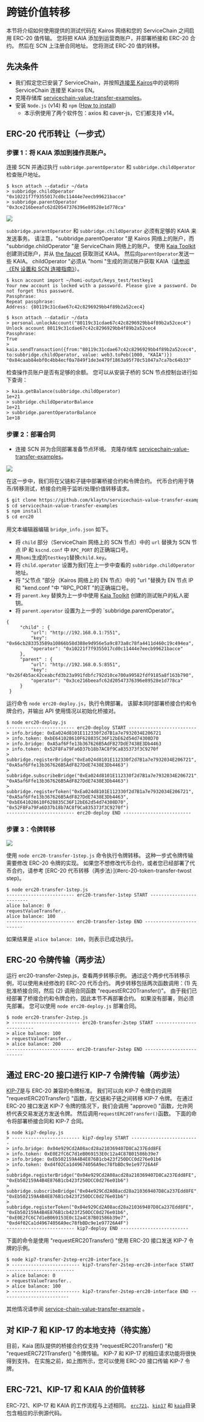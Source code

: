 # 跨链价值转移

本节将介绍如何使用提供的测试代码在 Kairos 网络和您的 ServiceChain 之间启用 ERC-20 值传输。
您将把 KAIA 添加到运营商账户，并部署桥接和 ERC-20 合约。
然后在 SCN 上注册合同地址。 您将测试 ERC-20 值的转移。

## 先决条件<a id="prerequisites"></a>

 - 我们假定您已安装了 ServiceChain，并按照[连接至 Kairos](en-scn-connection.md)中的说明将 ServiceChain 连接至 Kairos EN。
 - 克隆存储库 [servicechain-value-transfer-examples](https://github.com/klaytn/servicechain-value-transfer-examples)。
 - 安装 `Node.js` (v14) 和 `npm` ([How to install](https://nodejs.org/en/download/package-manager/))
     - 本示例使用了两个软件包：axios 和 caver-js，它们都支持 v14。

## ERC-20 代币转让（一步式）<a id="erc-20-token-transfer-onestep"></a>

### 步骤 1：将 KAIA 添加到操作员账户。 <a id="step-1-add-kaia-to-the-operator-accounts"></a>

连接 SCN 并通过执行 `subbridge.parentOperator` 和 `subbridge.childOperator` 检查账户地址。

```
$ kscn attach --datadir ~/data
> subbridge.childOperator
"0x10221f7f9355017cd0c11444e7eecb99621bacce"
> subbridge.parentOperator
"0x3ce216beeafc62d20547376396e89528e1d778ca"
```

![](/img/nodes/sc-vt-add-klay.png)

`subbridge.parentOperator` 和 `subbridge.childOperator` 必须有足够的 KAIA 来发送事务。 请注意，"subbridge.parentOperator "是 Kairos 网络上的账户，而 "subbridge.childOperator "是 ServiceChain 网络上的账户。
使用 [Kaia Toolkit](https://toolkit.kaia.io/account/) 创建测试账户，并从 [the faucet](https://faucet.kaia.io/) 获取测试 KAIA。 然后向`parentOperator`发送一些 KAIA。 childOperator "必须从 "homi "生成的测试账户获取 KAIA（[请参阅《EN 设置和 SCN 连接指南》](en-scn-connection.md)）。

```
$ kscn account import ~/homi-output/keys_test/testkey1
Your new account is locked with a password. Please give a password. Do not forget this password.
Passphrase:
Repeat passphrase:
Address: {80119c31cdae67c42c8296929bb4f89b2a52cec4}
```

```
$ kscn attach --datadir ~/data
> personal.unlockAccount("80119c31cdae67c42c8296929bb4f89b2a52cec4")
Unlock account 80119c31cdae67c42c8296929bb4f89b2a52cec4
Passphrase:
True
> kaia.sendTransaction({from:"80119c31cdae67c42c8296929bb4f89b2a52cec4", to:subbridge.childOperator, value: web3.toPeb(1000, "KAIA")})
"0x84caab84ebf0c4bb4ecf0a7849f1de3e479f1863a95f70c51047a7ca7bc64b33"
```

检查操作员账户是否有足够的余额。 您可以从安装子桥的 SCN 节点控制台进行如下查询：

```
> kaia.getBalance(subbridge.childOperator)
1e+21
> subbridge.childOperatorBalance
1e+21
> subbridge.parentOperatorBalance
1e+18
```

### 步骤 2：部署合同<a id="step-2-deploy-contracts"></a>

 - 连接 SCN 并为合同部署准备节点环境。
    克隆存储库 [servicechain-value-transfer-examples](https://github.com/klaytn/servicechain-value-transfer-examples)。

![](/img/nodes/sc-vt-deploy.png)

在这一步中，我们将在父链和子链中部署桥接合约和令牌合约。
代币合约用于铸币/转移测试，桥接合约用于监听/处理价值转移请求。

```bash
$ git clone https://github.com/klaytn/servicechain-value-transfer-examples
$ cd servicechain-value-transfer-examples
$ npm install
$ cd erc20
```

用文本编辑器编辑 `bridge_info.json` 如下。

 - 将 `child` 部分（ServiceChain 网络上的 SCN 节点）中的 `url` 替换为 SCN 节点 IP 和 `kscnd.conf` 中 `RPC_PORT` 的正确端口号。
 - 用`homi`生成的`testkey1`替换`child.key`。
 - 将 `child.operator` 设置为我们在上一步中查看的 `subbridge.childOperator` 地址。
 - 将 "父节点 "部分（Kairos 网络上的 EN 节点）中的 "url "替换为 EN 节点 IP 和 "kend.conf "中 "RPC_PORT "的正确端口号。
 - 将 `parent.key` 替换为上一步中使用 [Kaia Toolkit](https://toolkit.kaia.io/account/) 创建的测试账户的私人密钥。
 - 将 `parent.operator` 设置为上一步的 \`subbridge.parentOperator'。

```
{
     "child" : {
         "url": "http://192.168.0.1:7551",
         "key": "0x66cb283353589a10866b58d388e9d956e5a9c873a8c78fa4411d460c19c494ea",
         "operator": "0x10221f7f9355017cd0c11444e7eecb99621bacce"
     },
     "parent" : {
         "url": "http://192.168.0.5:8551",
         "key": "0x26f4b5ac42ceabcfd3b23a991fdbfc792d10ce700a99582fdf9185a8f163b790",
         "operator": "0x3ce216beeafc62d20547376396e89528e1d778ca"
     }
 }
```

运行命令 `node erc20-deploy.js`，执行令牌部署。 该脚本同时部署桥接合约和令牌合约，并输出 API 使用情况以初始化桥接对。

```
$ node erc20-deploy.js
------------------------- erc20-deploy START -------------------------
> info.bridge: 0xEa024d8101E112330f2d7B1a7e7932034E206721
> info.token: 0xbE641028610F628835C36F12bE62d54d74308D70
> info.bridge: 0xA5af6Ffe13b367626B5AdF827DdE7438E3Db4463
> info.token: 0x52F8Fa79Fa6D37b18b7AC8f9Ca835373f3C9270f
> subbridge.registerBridge("0xEa024d8101E112330f2d7B1a7e7932034E206721", "0xA5af6Ffe13b367626B5AdF827DdE7438E3Db4463")
> subbridge.subscribeBridge("0xEa024d8101E112330f2d7B1a7e7932034E206721", "0xA5af6Ffe13b367626B5AdF827DdE7438E3Db4463")
> subbridge.registerToken("0xEa024d8101E112330f2d7B1a7e7932034E206721", "0xA5af6Ffe13b367626B5AdF827DdE7438E3Db4463", "0xbE641028610F628835C36F12bE62d54d74308D70", "0x52F8Fa79Fa6D37b18b7AC8f9Ca835373f3C9270f")
------------------------- erc20-deploy END -------------------------
```

### 步骤 3：令牌转移<a id="step-3-token-transfer"></a>

![](/img/nodes/sc-vt-transfer.png)

使用 `node erc20-transfer-1step.js` 命令执行令牌转移。 这种一步式令牌传输需要修改 ERC-20 令牌的实现。 如果您不想修改代币合约，或者您已经部署了代币合约，请参考 [ERC-20 代币转移（两步法）](#erc-20-token-transfer-twost step)。

```
$ node erc20-transfer-1step.js
------------------------- erc20-transfer-1step START -------------------------
alice balance: 0
requestValueTransfer..
alice balance: 100
------------------------- erc20-transfer-1step END -------------------------
```

如果结果是 `alice balance: 100`，则表示已成功执行。

## ERC-20 令牌传输（两步法）<a id="erc-20-token-transfer-twostep"></a>

运行 erc20-transfer-2step.js，查看两步转移示例。 通过这个两步代币转移示例，可以使用未经修改的 ERC-20 代币合约。
两步转移包括两次函数调用：(1) 先批准桥接合同，然后 (2) 调用合同函数 "requestERC20Transfer()"。
由于我们已经部署了桥接合约和令牌合约，因此本节不再部署合约。 如果没有部署，则必须先部署。 您可以使用 `node erc20-deploy.js` 部署合同。

```
$ node erc20-transfer-2step.js
> ------------------------- erc20-transfer-2step START -------------------------
> alice balance: 100
> requestValueTransfer..
> alice balance: 200
------------------------- erc20-transfer-2step END -------------------------
```

## 通过 ERC-20 接口进行 KIP-7 令牌传输（两步法）<a id="kip-7-token-transfer-via-erc-20-interface-two-step"></a>

[KIP-7](https://kips.kaia.io/KIPs/kip-7)是与 ERC-20 兼容的令牌标准。 我们可以向 KIP-7 令牌合约调用 "requestERC20Transfer() "函数，在父链和子链之间转移 KIP-7 令牌。
在通过 ERC-20 接口发送 KIP-7 令牌的情况下，我们会调用 "approve() "函数，允许网桥代表交易发送方发送令牌。 然后调用`requestERC20Transfer()`函数。
下面的命令将部署桥接合同和 KIP-7 合同。

```
$ node kip7-deploy.js
> ------------------------- kip7-deploy START -------------------------
> info.bridge: 0x04e929Cd2A08acd28a210369407D8Ca237Edd8FE
> info.token: 0xE0E2fC6C7d1eB069153E0c12a4C87B01586b39e7
> info.bridge: 0xEb502159A4B4E876B1cb423f250DCC0d276e01b6
> info.token: 0xd4f02Ca1d49674056A9ec78fbBDc9e1e97726A4F
> subbridge.registerBridge("0x04e929Cd2A08acd28a210369407D8Ca237Edd8FE", "0xEb502159A4B4E876B1cb423f250DCC0d276e01b6")
> subbridge.subscribeBridge("0x04e929Cd2A08acd28a210369407D8Ca237Edd8FE", "0xEb502159A4B4E876B1cb423f250DCC0d276e01b6")
> subbridge.registerToken("0x04e929Cd2A08acd28a210369407D8Ca237Edd8FE", "0xEb502159A4B4E876B1cb423f250DCC0d276e01b6", "0xE0E2fC6C7d1eB069153E0c12a4C87B01586b39e7", "0xd4f02Ca1d49674056A9ec78fbBDc9e1e97726A4F")
------------------------- kip7-deploy END -------------------------
```

下面的命令是使用 "requestERC20Transfer() "使用 ERC-20 接口发送 KIP-7 令牌的示例。

```
$ node kip7-transfer-2step-erc20-interface.js
> ------------------------- kip7-transfer-2step-erc20-interface START -------------------------
> alice balance: 0
> requestValueTransfer..
> alice balance: 100
> ------------------------- kip7-transfer-2step-erc20-interface END -------------------------
```

其他情况请参阅 [service-chain-value-transfer-example](https://github.com/klaytn/servicechain-value-transfer-examples) 。

## 对 KIP-7 和 KIP-17 的本地支持（待实施）<a id="native-support-for-kip-7-and-kip-17-to-be-implemented"></a>

目前，Kaia 团队提供的桥接合约仅支持 "requestERC20Transfer() "和 "requestERC721Transfer() "令牌传输。 KIP-7 和 KIP-17 的相应请求功能将很快得到支持。 在实施之前，如上图所示，您可以使用 ERC-20 接口传输 KIP-7 令牌。

## ERC-721、KIP-17 和 KAIA 的价值转移<a id="value-transfer-for-erc721-kip17-and-klay"></a>

ERC-721、KIP-17 和 KAIA 的工作流程与上述相同。 [`erc721`](https://github.com/klaytn/servicechain-value-transfer-examples/tree/main/erc721)、[`kip17`](https://github.com/klaytn/servicechain-value-transfer-examples/tree/main/kip17) 和 [`kaia`](https://github.com/klaytn/servicechain-value-transfer-examples/tree/main/klay)目录包含相应的示例源代码。
